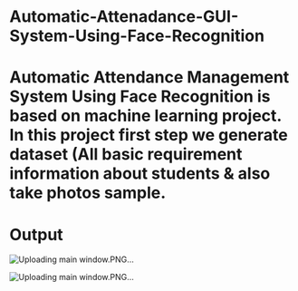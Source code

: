# Automatic-Attenadance-GUI-System-Using-Face-Recognition
# Automatic Attendance Management System Using Face Recognition is based on machine learning project. In this project first step we generate dataset (All basic requirement information about students &amp; also take photos sample. 

# Output
![Uploading main window.PNG…]()

![Uploading main window.PNG…]()
